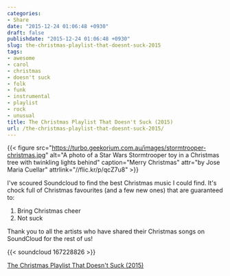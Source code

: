 ```yaml
---
categories:
- Share
date: "2015-12-24 01:06:48 +0930"
draft: false
publishdate: "2015-12-24 01:06:48 +0930"
slug: the-christmas-playlist-that-doesnt-suck-2015
tags:
- awesome
- carol
- christmas
- doesn't suck
- folk
- funk
- instrumental
- playlist
- rock
- unusual
title: The Christmas Playlist That Doesn't Suck (2015)
url: /the-christmas-playlist-that-doesnt-suck-2015/
---
```


{{< figure src="https://turbo.geekorium.com.au/images/stormtrooper-christmas.jpg" alt="A photo of a Star Wars Stormtrooper toy in a Christmas tree with twinkling lights behind" caption="Merry Christmas" attr="by Jose Maria Cuellar" attrlink="//flic.kr/p/qcZ7u8" >}}

I've scoured Soundcloud to find the best Christmas music I could find. It's chock full of Christmas favourites (and a few new ones) that are guaranteed to:

1.  Bring Christmas cheer
2.  Not suck

Thank you to all the artists who have shared their Christmas songs on SoundCloud for the rest of us!

{{< soundcloud 167228826 >}}

[The Christmas Playlist That Doesn't Suck (2015)](//soundcloud.com/screenbeard/sets/christmas-playlist-2015)
